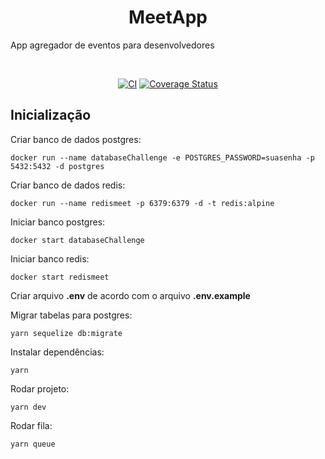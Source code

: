 <h1 align="center">MeetApp</h1>

App agregador de eventos para desenvolvedores
  
<br />  
  
<div align="center"> 
  
[![CI](https://github.com/laraludwig18/meetapp-backend/workflows/ci/badge.svg)](https://github.com/laraludwig18/meetapp-backend/actions?query=workflow%3Aci+branch%3Amaster) 
[![Coverage Status](https://coveralls.io/repos/github/laraludwig18/meetapp-backend/badge.svg)](https://coveralls.io/github/laraludwig18/meetapp-backend)

</div>

## Inicialização

Criar banco de dados postgres:
```
docker run --name databaseChallenge -e POSTGRES_PASSWORD=suasenha -p 5432:5432 -d postgres
```
Criar banco de dados redis:
```
docker run --name redismeet -p 6379:6379 -d -t redis:alpine
```
Iniciar banco postgres:
```
docker start databaseChallenge
```
Iniciar banco redis:
```
docker start redismeet
```
Criar arquivo **.env** de acordo com o arquivo **.env.example**

Migrar tabelas para postgres:
```
yarn sequelize db:migrate
```
Instalar dependências:
```
yarn
```
Rodar projeto:
```
yarn dev
```
Rodar fila:
```
yarn queue
```
